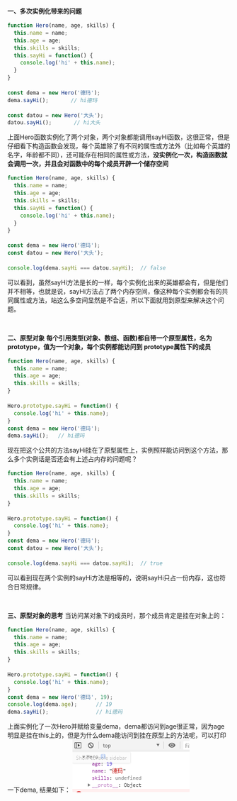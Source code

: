 **一、多次实例化带来的问题**

```javascript
function Hero(name, age, skills) {
  this.name = name;
  this.age = age;
  this.skills = skills;
  this.sayHi = function() {
    console.log('hi' + this.name);
  }
}

const dema = new Hero('德玛');
dema.sayHi();       // hi德玛

const datou = new Hero('大头');
datou.sayHi();       // hi大头
```

上面Hero函数实例化了两个对象，两个对象都能调用sayHi函数，这很正常，但是仔细看下构造函数会发现，每个英雄除了有不同的属性或方法外（比如每个英雄的名字，年龄都不同），还可能存在相同的属性或方法，**没实例化一次，构造函数就会调用一次，并且会对函数中的每个成员开辟一个储存空间**

```javascript
function Hero(name, age, skills) {
  this.name = name;
  this.age = age;
  this.skills = skills;
  this.sayHi = function() {
    console.log('hi' + this.name);
  }
}

const dema = new Hero('德玛');
const datou = new Hero('大头');

console.log(dema.sayHi === datou.sayHi);  // false
```

可以看到，虽然sayHi方法是长的一样，每个实例化出来的英雄都会有，但是他们并不相等，也就是说，sayHi方法占了两个内存空间，像这种每个实例都会有的共同属性或方法，站这么多空间显然是不合适，所以下面就用到原型来解决这个问题。

&nbsp;
&nbsp;
&nbsp;

**二、原型对象**
**每个引用类型(对象、数组、函数)都自带一个原型属性，名为prototype，值为一个对象，每个实例都能访问到 prototype属性下的成员**
```javascript
function Hero(name, age, skills) {
  this.name = name;
  this.age = age;
  this.skills = skills;
}

Hero.prototype.sayHi = function() {
  console.log('hi' + this.name);
}
const dema = new Hero('德玛');
dema.sayHi();   // hi德玛
```
现在把这个公共的方法sayHi挂在了原型属性上，实例照样能访问到这个方法，那么多个实例话是否还会有上述占内存的问题呢？
```javascript
function Hero(name, age, skills) {
  this.name = name;
  this.age = age;
  this.skills = skills;
}

Hero.prototype.sayHi = function() {
  console.log('hi' + this.name);
}
const dema = new Hero('德玛');
const datou = new Hero('大头');

console.log(dema.sayHi === datou.sayHi);  // true
```
可以看到现在两个实例的sayHi方法是相等的，说明sayHi只占一份内存，这也符合日常规律。

&nbsp;
&nbsp;
&nbsp;

**三、原型对象的思考**
当访问某对象下的成员时，那个成员肯定是挂在对象上的：
```javascript
function Hero(name, age, skills) {
  this.name = name;
  this.age = age;
  this.skills = skills;
}

Hero.prototype.sayHi = function() {
  console.log('hi' + this.name);
}
const dema = new Hero('德玛', 19);
console.log(dema.age);      // 19
dema.sayHi();               // hi德玛
```
上面实例化了一次Hero并赋给变量dema，dema都访问到age很正常，因为age明显是挂在this上的，但是为什么dema能访问到挂在原型上的方法呢，可以打印一下dema, 结果如下：
![image.png](../../imgs/2-2-1.png)
